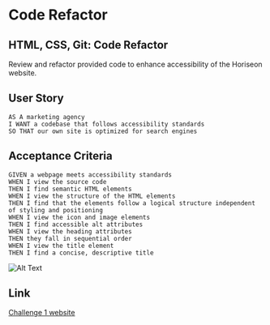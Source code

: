 # Code Refactor

## HTML, CSS, Git: Code Refactor

Review and refactor provided code to enhance accessibility of the Horiseon website.

## User Story

```
AS A marketing agency
I WANT a codebase that follows accessibility standards
SO THAT our own site is optimized for search engines
```

## Acceptance Criteria

```
GIVEN a webpage meets accessibility standards
WHEN I view the source code
THEN I find semantic HTML elements
WHEN I view the structure of the HTML elements
THEN I find that the elements follow a logical structure independent of styling and positioning
WHEN I view the icon and image elements
THEN I find accessible alt attributes
WHEN I view the heading attributes
THEN they fall in sequential order
WHEN I view the title element
THEN I find a concise, descriptive title
```

![Alt Text](assets/images/screenshot.png)

## Link

<a href="https://jsck45.github.io/challenge1/"> Challenge 1 website </a>
